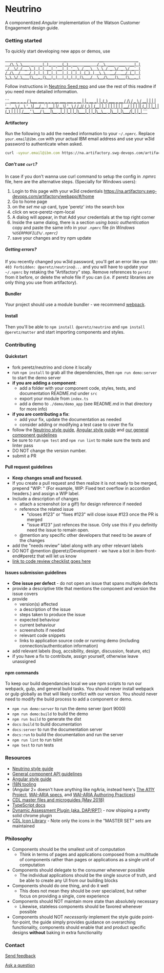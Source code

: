 # Neutrino
A componentized _Angular_ implementation of the Watson Customer Engagement design guide.

### Getting started

To quickly start developing new apps or demos, use
<a href="https://github.ibm.com/peretz/neutrino-seed">
```
     __           _        _               __               _
  /\ \ \___ _   _| |_ _ __(_)_ __   ___   / _\ ___  ___  __| |
 /  \/ / _ \ | | | __| '__| | '_ \ / _ \  \ \ / _ \/ _ \/ _` |
/ /\  /  __/ |_| | |_| |  | | | | | (_) | _\ \  __/  __/ (_| |
\_\ \/ \___|\__,_|\__|_|  |_|_| |_|\___/  \__/\___|\___|\__,_|
```
</a>

Follow instructions in [Neutrino Seed repo](https://github.ibm.com/peretz/neutrino-seed) and use the rest of this readme if you need more detailed information.

<a href="https://pages.github.ibm.com/peretz/neutrino/documentation">
```
    ___                                      _        _   _
   /   \___   ___ _   _ _ __ ___   ___ _ __ | |_ __ _| |_(_) ___  _ __
  / /\ / _ \ / __| | | | '_ ` _ \ / _ \ '_ \| __/ _` | __| |/ _ \| '_ \
 / /_// (_) | (__| |_| | | | | | |  __/ | | | || (_| | |_| | (_) | | | |
/___,' \___/ \___|\__,_|_| |_| |_|\___|_| |_|\__\__,_|\__|_|\___/|_| |_|
```
</a>

#### Artifactory

Run the following to add the needed information
to your `~/.npmrc`. Replace `your.email@ibm.com` with your actual IBM email address and use your w3id password to
authenticate when asked.

```bash
curl -uyour.email@ibm.com https://na.artifactory.swg-devops.com/artifactory/api/npm/wce-peretz-npm-local/auth/peretz >> ~/.npmrc
```

##### Can't use `curl`?

In case if you don't wanna use curl command to setup the config in .npmrc file, here are the alternative steps. (Specially for Windows users):

1) Login to this page with your w3id credentials
https://na.artifactory.swg-devops.com/artifactory/webapp/#/home
2) Go to home page
3) on the *set me up* card, type 'peretz' into the search box
4) click on wce-peretz-npm-local
5) A dialog will appear, in that Add your credentials at the top right corner
6) Inside the same dialog, there is a section _using basic authentication_ copy and paste the same info in your `.npmrc` file _(in Windows `%USERPROFILE%/.npmrc`)_
7) save your changes and try npm update

##### Getting errors?

If you recently changed you w3id password, you'll get an error like `npm ERR! 403 Forbidden: @peretz/neutrino@...` and you will have to update your `~/.npmrc` by retaking the "Artifactory" step. Remove references to `peretz` from it before, or delete the whole file if you can (i.e. if peretz libraries are only thing you use from artifactory).

#### Bundler

Your project should use a module bundler - we recommend [webpack](https://webpack.js.org/).

#### Install

Then you'll be able to `npm install @peretz/neutrino` and `npm install @peretz/matter` and start importing components and styles.

### Contributing

#### Quickstart
- fork peretz/neutrino and clone it locally
- run `npm install` to grab all the dependencies, then `npm run demo:server` to start the demo server
- **if you are adding a component**:
  - add a folder with your component code, styles, tests, and documentation README.md under `src`
  - export your module from `index.ts`
  - add a demo to `./demo/demo_app` (see README.md in that directory for more info)
- **if you are contributing a fix**:
  - add your fix, update the documentation as needed
  - consider adding or modifying a test case to cover the fix
- follow the [Neutrino style guide](https://github.ibm.com/peretz/neutrino/wiki/Style-guide), [Angular style guide](https://angular.io/styleguide) and [our general component guidelines](https://github.ibm.com/peretz/neutrino/wiki/General-component-API-guidelines)
- be sure to run `npm test` and `npm run lint` to make sure the tests and linter pass
- DO NOT change the version number.
- submit a PR

#### Pull request guidelines
- **Keep changes small and focused.**
- If you create a pull request and then realize it is not ready to be merged, prepend "WIP: " (For example,  WIP: Fixed text overflow in accordion headers.) and assign a WIP label.
- Include a description of changes
  - attach a screenshot (or a gif!) for design reference if needed
  - reference the related issue
  	- "closes #123" or "fixes #123" will close issue #123 once the PR is merged
  	- "issue #123" just refences the issue. Only use this if you definitly need the issue to remain open.
  - @mention any specific other developers that need to be aware of the changes
- add the "needs review" label along with any other relevant labels
- DO NOT @mention @peretz/Development - we have a bot in ibm-front-end#peretz that will let us know
- [link to code review checklist goes here](#)

#### Issues submission guidelines
- **One issue per defect** - do not open an issue that spans multiple defects
- provide a descriptive title that mentions the component and version the issue covers
- provide
  - version(s) affected
  - a description of the issue
  - steps taken to produce the issue
  - expected behaviour
  - current behaviour
  - screenshots if needed
  - relevant code snippets
  - links to application source code or running demo (including connection/authentication information)
- add relevant labels (bug, accsibility, design, discussion, feature, etc)
- if you have a fix to contribute, assign yourself, otherwise leave unassigned

#### npm commands
To keep our build dependancies local we use npm scripts to run our webpack, gulp, and general build tasks. You should never install webpack or gulp globally as that will likely conflict with our version. You should never need to modify the build process to add a component or demo.
- `npm run demo:server` to run the demo server (port 9000)
- `npm run demo:build` to build the demo
- `npm run build` to generate the dist
- `docs:build` to build documentation
- `docs:server` to run the documentation server
- `docs:run` to build the documentation and run the server
- `npm run lint` to run tslint
- `npm test` to run tests

### Resources
 - [Neutrino style guide](https://github.ibm.com/peretz/neutrino/wiki/Style-guide)
 - [General component API guidelines](https://github.ibm.com/peretz/neutrino/wiki/General-component-API-guidelines)
 - [Angular style guide](https://angular.io/styleguide)
 - [I18N tooling](https://angular.io/docs/ts/latest/cookbook/i18n.html)
 - (Angular 2+ doesn't have anything like ngAria, instead here's [The A11Y Project](http://a11yproject.com/), [WAI-ARIA specs](https://www.w3.org/TR/wai-aria/), and [WAI-ARIA Authoring Practices](https://www.w3.org/TR/2016/WD-wai-aria-practices-1.1-20160317/))
 - [CDL master files and microguides (May 2018)](https://ibm.box.com/v/May2018MasterfileMicroguidePDF)
 - [TypeScript docs](https://www.typescriptlang.org/docs/tutorial.html)
 - [Dynamic Assessment Plugin (aka. DAP/RPT)](https://w3-connections.ibm.com/wikis/home?lang=en-us#!/wiki/W88ee03f8907c_412b_a3a8_988dabb72b35/page/Dynamic%20Assessment%20Plugin) - now shipping a pretty solid chrome plugin
 - [CDL Icon Library](https://icon.stage1.mybluemix.net/) - Note only the icons in the "MASTER SET" sets are maintained

### Philosophy
- Components should be the smallest unit of computation
  - Think in terms of pages and applications composed from a multitude of components rather than pages or applications as a single unit of computation
- Components should delegate to the consumer whenever possible
  - The individual applications should be the single source of truth, and be able to create any UI from our building blocks
- Components should do one thing, and do it well
  - This does not mean they should be over specialized, but rather focus on providing a single, core experience
- Components should NOT maintain more state than absolutely necessary
  - Likewise, stateless components should be favored whenever possible
- Components should NOT *necessarily* implement the style guide point-for-point, the guide simply provides guidance on overarching functionality, components should enable that and product specific designs **without** baking in extra functionality

### Contact

[Send feedback](https://peretz.slack.com/messages/C6DS43Y5N)

[Ask a question](https://peretz.slack.com/messages/C6DS43Y5N)
